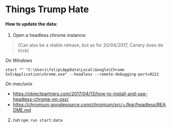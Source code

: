 # Things Trump Hate

#### How to update the data:

1. Open a headless chrome instance:
  > (Can also be a stable release, but as for 20/04/2017, Canary does de trick)

  *On Windows*
  ```
  start "" "C:\Users\felip\AppData\Local\Google\Chrome SxS\Application\chrome.exe" --headless --remote-debugging-port=9222
  ```

  *On mac/unix*
  - https://objectpartners.com/2017/04/13/how-to-install-and-use-headless-chrome-on-osx/
  - https://chromium.googlesource.com/chromium/src/+/lkgr/headless/README.md

2. run `npm run start:data`
